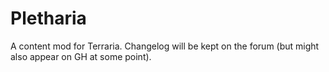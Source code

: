 # Pletharia

A content mod for Terraria.
Changelog will be kept on the forum (but might also appear on GH at some point).
